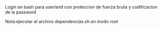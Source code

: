 Login en bash para userland con proteccion de fuerza bruta y codificacion de la password

Nota:ejecutar el archivo dependencias.sh en modo root
